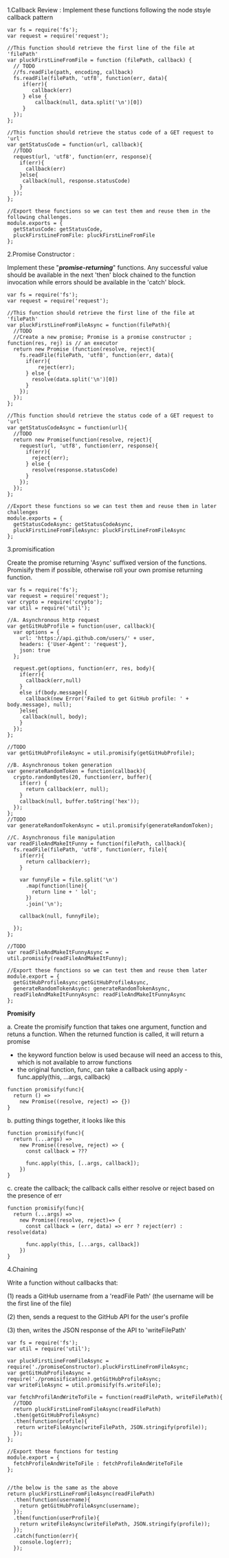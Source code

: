

1.Callback Review : Implement these functions following the node stsyle callback pattern

```
var fs = require('fs');
var request = require('request');

//This function should retrieve the first line of the file at 'filePath'
var pluckFirstLineFromFile = function (filePath, callback) {
  // TODO
  //fs.readFile(path, encoding, callback)
  fs.readFile(filePath, 'utf8', function(err, data){
     if(err){
        callback(err)
     } else {
         callback(null, data.split('\n')[0])
     }
  });
};

//This function should retrieve the status code of a GET request to 'url'
var getStatusCode = function(url, callback){
  //TODO
  request(url, 'utf8', function(err, response){
    if(err){
      callback(err)
    }else{
     callback(null, response.statusCode)
    }
  }); 
};

//Export these functions so we can test them and reuse them in the following challenges.
module.exports = {
  getStatusCode: getStatusCode,
  pluckFirstLineFromFile: pluckFirstLineFromFile
};
```

2.Promise Constructor : 

Implement these "***promise-returning***" functions. Any successful value should be available in the next 'then' block chained to the function invocation while errors should be available in the 'catch' block.

```
var fs = require('fs');
var request = require('request');

//This function should retrieve the first line of the file at 'filePath'
var pluckFirstLineFromFileAsync = function(filePath){
  //TODO
  //Create a new promise; Promise is a promise constructor ; function(res, rej) is // an executor
  return new Promise (function(resolve, reject){
    fs.readFile(filePath, 'utf8', function(err, data){
      if(err){
          reject(err);
      } else {
        resolve(data.split('\n')[0])
      }
    }); 
  });
};

//This function should retrieve the status code of a GET request to 'url'
var getStatusCodeAsync = function(url){
  //TODO
  return new Promise(function(resolve, reject){
    request(url, 'utf8', function(err, response){
      if(err){
        reject(err);
      } else {
        resolve(response.statusCode)
      }
    });
  });
};

//Export these functions so we can test them and reuse them in later challenges
module.exports = {
  getStatusCodeAsync: getStatusCodeAsync, 
  pluckFirstLineFromFileAsync: pluckFirstLineFromFileAsync
}; 
```

3.promisification

Create the promise returning 'Async' suffixed version of the functions. Promisify them if possible, otherwise roll your own promise returning function.

```
var fs = require('fs');
var request = require('request');
var crypto = require('crypto');
var util = require('util');

//A. Asynchronous http request
var getGitHubProfile = function(user, callback){
  var options = {
    url: 'https://api.github.com/users/' + user,
    headers: {'User-Agent': 'request'},
    json: true
  };
  
  request.get(options, function(err, res, body){
    if(err){
      callback(err,null)  
    }
    else if(body.message){
      callback(new Error('Failed to get GitHub profile: ' + body.message), null);
    }else{
     callback(null, body);   
    }
  });
};

//TODO
var getGitHubProfileAsync = util.promisify(getGitHubProfile);

//B. Asynchronous token generation
var generateRandomToken = function(callback){
  crypto.randomBytes(20, function(err, buffer){
    if(err) {
      return callback(err, null);
    } 
    callback(null, buffer.toString('hex'));
  });  
};
//TODO
var generateRandomTokenAsync = util.promisify(generateRandomToken);

//C. Asynchronous file manipulation
var readFileAndMakeItFunny = function(filePath, callback){
  fs.readFile(filePath, 'utf8', function(err, file){
    if(err){
      return callback(err);
    } 
    
    var funnyFile = file.split('\n')
      .map(function(line){
        return line + ' lol'; 
      })
      .join('\n');
    
    callback(null, funnyFile);
    
  });  
};

//TODO
var readFileAndMakeItFunnyAsync = util.promisify(readFileAndMakeItFunny);

//Export these functions so we can test them and reuse them later
module.export = {
  getGitHubProfileAsync:getGitHubProfileAsync,
  generateRandomTokenAsync: generateRandomTokenAsync, 
  readFileAndMakeItFunnyAsync: readFileAndMakeItFunnyAsync
};
```

**Promisify**

a. Create the promisify function that takes one argument, function and retuns a function. When the returned function is called, it will return a promise 

* the keyword function below is used because will need an access to this, which is not available to arrow functions
* the original function, func, can take a callback using apply - func.apply(this, ...args, callback)

```
function promisify(func){
  return () =>
    new Promise((resolve, reject) => {})
}
```

b. putting things together, it looks like this

```
function promisify(func){
  return (...args) => 
    new Promise((resolve, reject) => {
      const callback = ??? 
      
      func.apply(this, [..args, callback]);
    })
}
```

c. create the callback; the callback calls either resolve or reject based on the presence of err

```
function promisify(func){
  return (...args) =>
    new Promise((resolve, reject)=> {
      const callback = (err, data) => err ? reject(err) : resolve(data)
      
      func.apply(this, [...args, callback])
    })
}
```

4.Chaining

Write a function without callbacks that:

(1) reads a GitHub username from a 'readFile Path' (the username will be the first line of the file)

(2) then, sends a request to the GitHub API for the user's profile

(3) then, writes the JSON response of the API to 'writeFilePath'

```
var fs = require('fs');
var util = require('util');

var pluckFirstLineFromFileAsync = require('./promiseConstructor).pluckFirstLineFromFileAsync;
var getGitHubProfileAsync = require('./promisification).getGitHubProfileAsync;
var writeFileAsync = util.promisify(fs.writeFile);

var fetchProfilAndWriteToFile = function(readFilePath, writeFilePath){
  //TODO
  return pluckFirstLineFromFileAsync(readFilePath)
  .then(getGitHubProfileAsync)
  .then(function(profile){
   return writeFileAsync(writeFilePath, JSON.stringify(profile));   
  });
};

//Export these functions for testing
module.export = {
  fetchProfileAndWriteToFile : fetchProfileAndWriteToFile
};


//the below is the same as the above
return pluckFirstLineFromFileAsync(readFilePath)
  .then(function(username){
    return getGitHubProfileAsync(username);  
  });
  .then(function(userProfile){
    return writeFileAsync(writeFilePath, JSON.stringify(profile));  
  });
  .catch(function(err){
    console.log(err);
  });
```























